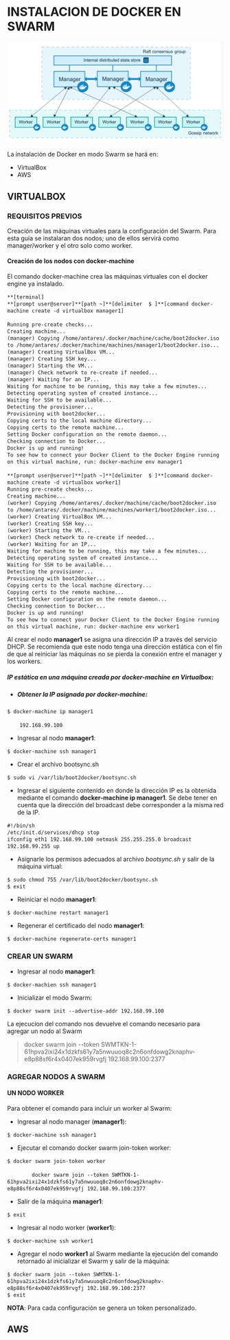 # INSTALACION DE DOCKER EN SWARM

![](/assets/swarm-diagram.png)

La instalación de Docker en modo Swarm se hará en:

* VirtualBox
* AWS

## VIRTUALBOX

### REQUISITOS PREVIOS

Creación de las máquinas virtuales para la configuración del Swarm. Para esta guía se instalaran dos nodos; uno de ellos servirá como manager/worker y el otro solo como worker.

#### Creación de los nodos con docker-machine

El comando docker-machine crea las máquinas virtuales con el docker engine ya instalado.

```
**[terminal]
**[prompt user@server]**[path ~]**[delimiter  $ ]**[command docker-machine create -d virtualbox manager1]

Running pre-create checks...
Creating machine...
(manager) Copying /home/antares/.docker/machine/cache/boot2docker.iso to /home/antares/.docker/machine/machines/manager1/boot2docker.iso...
(manager) Creating VirtualBox VM...
(manager) Creating SSH key...
(manager) Starting the VM...
(manager) Check network to re-create if needed...
(manager) Waiting for an IP...
Waiting for machine to be running, this may take a few minutes...
Detecting operating system of created instance...
Waiting for SSH to be available...
Detecting the provisioner...
Provisioning with boot2docker...
Copying certs to the local machine directory...
Copying certs to the remote machine...
Setting Docker configuration on the remote daemon...
Checking connection to Docker...
Docker is up and running!
To see how to connect your Docker Client to the Docker Engine running on this virtual machine, run: docker-machine env manager1

**[prompt user@server]**[path ~]**[delimiter  $ ]**[command docker-machine create -d virtualbox worker1]
Running pre-create checks...
Creating machine...
(worker) Copying /home/antares/.docker/machine/cache/boot2docker.iso to /home/antares/.docker/machine/machines/worker1/boot2docker.iso...
(worker) Creating VirtualBox VM...
(worker) Creating SSH key...
(worker) Starting the VM...
(worker) Check network to re-create if needed...
(worker) Waiting for an IP...
Waiting for machine to be running, this may take a few minutes...
Detecting operating system of created instance...
Waiting for SSH to be available...
Detecting the provisioner...
Provisioning with boot2docker...
Copying certs to the local machine directory...
Copying certs to the remote machine...
Setting Docker configuration on the remote daemon...
Checking connection to Docker...
Docker is up and running!
To see how to connect your Docker Client to the Docker Engine running on this virtual machine, run: docker-machine env worker1

```

Al crear el nodo **manager1** se asigna una dirección IP a través del servicio DHCP. Se recomienda que este nodo tenga una dirección estática con el fin de que al reiniciar las máquinas no se pierda la conexión entre el manager y los workers.

##### IP estática en una máquina creada por _docker-machine_ en Virtualbox:

* ##### Obtener la IP asignada por _docker-machine_:

```
$ docker-machine ip manager1

    192.168.99.100
```

* Ingresar al nodo **manager1**:

```
$ docker-machine ssh manager1
```

* Crear el archivo bootsync.sh

```
$ sudo vi /var/lib/boot2docker/bootsync.sh
```

* Ingresar el siguiente contenido en donde la dirección IP es la obtenida mediante el comando **docker-machine ip manager1**. Se debe tener en cuenta que la dirección del broadcast debe corresponder a la misma red de la IP.

```
#!/bin/sh
/etc/init.d/services/dhcp stop
ifconfig eth1 192.168.99.100 netmask 255.255.255.0 broadcast 192.168.99.255 up
```

* Asignarle los permisos adecuados al archivo _bootsync.sh_ y salir de la máquina virtual:

```
$ sudo chmod 755 /var/lib/boot2docker/bootsync.sh
$ exit
```

* Reiniciar el nodo **manager1**:

```
$ docker-machine restart manager1
```

* Regenerar el certificado del nodo **manager1**:

```
$ docker-machine regenerate-certs manager1
```

### CREAR UN SWARM

* Ingresar al nodo **manager1**:

```
$ docker-machien ssh manager1
```

* Inicializar el modo Swarm:

```
$ docker swarm init --advertise-addr 192.168.99.100
```

La ejecucion del comando nos devuelve el comando necesario para agregar un nodo al Swarm

> docker swarm join --token SWMTKN-1-61hpva2ixi24x1dzkfs61y7a5nwuuoq8c2n6onfdowg2knaphv-e8p88sf6r4x0407ek959rvgfj 192.168.99.100:2377

### AGREGAR NODOS A SWARM

#### UN NODO WORKER

Para obtener el comando para incluir un worker al Swarm:

* Ingresar al nodo manager \(**manager1**\):

```
$ docker-machine ssh manager1
```

* Ejecutar el comando docker swarm join-token worker:

```
$ docker swarm join-token worker

        docker swarm join --token SWMTKN-1-61hpva2ixi24x1dzkfs61y7a5nwuuoq8c2n6onfdowg2knaphv-e8p88sf6r4x0407ek959rvgfj 192.168.99.100:2377
```

* Salir de la máquina **manager1**:

```
$ exit
```

* Ingresar al nodo worker \(**worker1**\):

```
$ docker-machine ssh worker1
```

* Agregar el nodo **worker1** al Swarm mediante la ejecución del comando retornado al inicializar el Swarm y salir de la máquina:

```
$ docker swarm join --token SWMTKN-1-61hpva2ixi24x1dzkfs61y7a5nwuuoq8c2n6onfdowg2knaphv-e8p88sf6r4x0407ek959rvgfj 192.168.99.100:2377
$ exit
```

**NOTA**: Para cada configuración se genera un token personalizado.

## AWS



